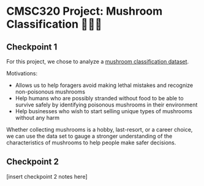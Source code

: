# CMSC320 Project: Mushroom Classification 🍄🍄‍🟫

## Checkpoint 1

For this project, we chose to analyze a [mushroom classification dataset](https://www.kaggle.com/datasets/uciml/mushroom-classification/data).

Motivations:
* Allows us to help foragers avoid making lethal mistakes and recognize non-poisonous mushrooms
* Help humans who are possibly stranded without food to be able to survive safely by identifying poisonous mushrooms in their environment
* Help businesses who wish to start selling unique types of mushrooms without any harm

Whether collecting mushrooms is a hobby, last-resort, or a career choice, we can use the data set to gauge a stronger understanding of the characteristics of mushrooms to help people make safer decisions. 

## Checkpoint 2

\[insert checkpoint 2 notes here\]